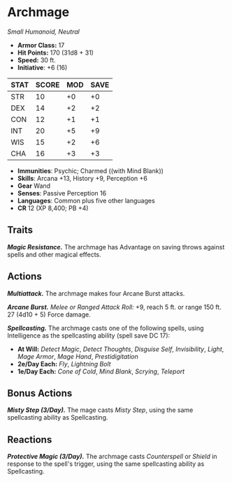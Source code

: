 # Archmage

*Small Humanoid, Neutral*

- **Armor Class:** 17
- **Hit Points:** 170 (31d8 + 31)
- **Speed:** 30 ft.
- **Initiative**: +6 (16)

|STAT|SCORE|MOD|SAVE|
| --- | --- | --- | ---- |
| STR | 10 | +0 | +0 |
| DEX | 14 | +2 | +2 |
| CON | 12 | +1 | +1 |
| INT | 20 | +5 | +9 |
| WIS | 15 | +2 | +6 |
| CHA | 16 | +3 | +3 |

- **Immunities**: Psychic; Charmed ((with Mind Blank))
- **Skills**: Arcana +13, History +9, Perception +6
- **Gear** Wand
- **Senses**: Passive Perception 16
- **Languages**: Common plus five other languages
- **CR** 12 (XP 8,400; PB +4)

## Traits

***Magic Resistance.*** The archmage has Advantage on saving throws against spells and other magical effects.


## Actions

***Multiattack.*** The archmage makes four Arcane Burst attacks.

***Arcane Burst.*** *Melee or Ranged Attack Roll:* +9, reach 5 ft. or range 150 ft. 27 (4d10 + 5) Force damage.

***Spellcasting.*** The archmage casts one of the following spells, using Intelligence as the spellcasting ability (spell save DC 17):

- **At Will:** *Detect Magic*, *Detect Thoughts*, *Disguise Self*, *Invisibility*, *Light*, *Mage Armor*, *Mage Hand*, *Prestidigitation*
- **2e/Day Each:** *Fly*, *Lightning Bolt*
- **1e/Day Each:** *Cone of Cold*, *Mind Blank*, *Scrying*, *Teleport*

## Bonus Actions

***Misty Step (3/Day).*** The mage casts *Misty Step*, using the same spellcasting ability as Spellcasting.

## Reactions

***Protective Magic (3/Day).*** The archmage casts *Counterspell* or *Shield* in response to the spell's trigger, using the same spellcasting ability as Spellcasting.
